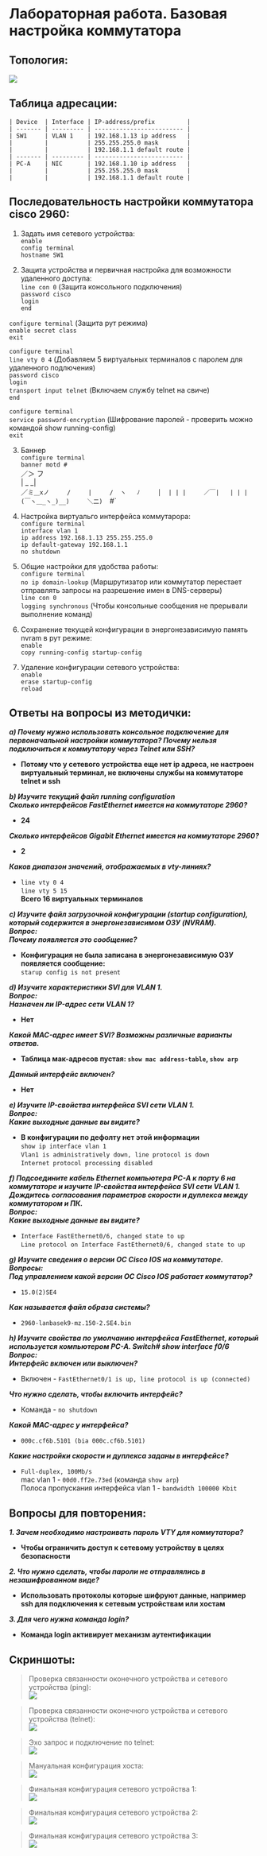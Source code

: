 # Лабораторная работа. Базовая настройка коммутатора  

## Топология:  
![](screenshots/topology.png)  

## Таблица адресации:  

    | Device  | Interface | IP-address/prefix         |
    | ------- | --------- | ------------------------- |
    | SW1     | VLAN 1    | 192.168.1.13 ip address   |
    |         |           | 255.255.255.0 mask        |
    |         |           | 192.168.1.1 default route |
    | ------- | --------- | ------------------------- | 
    | PC-A    | NIC       | 192.168.1.10 ip address   |
    |         |           | 255.255.255.0 mask        |
    |         |           | 192.168.1.1 default route |  

## Последовательность настройки коммутатора cisco 2960:  

1. Задать имя сетевого устройства:  
`enable`  
`config terminal`  
`hostname SW1`  

2. Защита устройства и первичная настройка для возможности удаленного доступа:  
`line con 0` (Защита консольного подключения)  
`password cisco`  
`login`    
`end`  

`configure terminal` (Защита рут режима)  
`enable secret class`  
`exit`  

`configure terminal`  
`line vty 0 4` (Добавляем 5 виртуальных терминалов с паролем для удаленного подлючения)  
`password cisco`  
`login`  
`transport input telnet` (Включаем службу telnet на свиче)  
`end`

`configure terminal`  
`service password-encryption` (Шифрование паролей - проверить можно командой show running-config)  
`exit` 

3. Баннер  
`configure terminal`  
`banner motd #`  
	／＞  フ  
         |  _ _|    
        ／` ミ＿xノ    
       /     |    
      /  ヽ   ﾉ    
      │  | | |    
／￣|   | | |    
(￣ヽ＿_ヽ_)__)    
＼二)  
`#`  

4. Настройка виртуальго интерфейса коммутарора:  
`configure terminal`  
`interface vlan 1`  
`ip address 192.168.1.13 255.255.255.0`    
`ip default-gateway 192.168.1.1`    
`no shutdown`  

5. Общие настройки для удобства работы:  
`configure terminal`  
`no ip domain-lookup` (Маршрутизатор или коммутатор перестает отправлять запросы на разрешение имен в DNS-серверы)  
`line con 0`  
`logging synchronous` (Чтобы консольные сообщения не прерывали выполнение команд)   

6. Сохранение текущей конфигурации в энергонезависимую память nvram в рут режиме:  
`enable`  
`copy running-config startup-config`  

7. Удаление конфигурации сетевого устройства:  
`enable`  
`erase startup-config`  
`reload`  

## Ответы на вопросы из методички:

___a) Почему нужно использовать консольное подключение для первоначальной настройки коммутатора? Почему нельзя подключиться к коммутатору через Telnet или SSH?___  

- **Потому что у сетевого устройства еще нет ip адреса, не настроен виртуальный терминал, не включены службы на коммутаторе telnet и ssh**  

___b) Изучите текущий файл running configuration___  
___Сколько интерфейсов FastEthernet имеется на коммутаторе 2960?___  

- **24**

___Сколько интерфейсов Gigabit Ethernet имеется на коммутаторе 2960?___  

- **2** 

___Каков диапазон значений, отображаемых в vty-линиях?___  

- `line vty 0 4`    
`line vty 5 15`    
**Всего 16 виртуальных терминалов**    

___c) Изучите файл загрузочной конфигурации (startup configuration), который содержится в энергонезависимом ОЗУ (NVRAM).___  
___Вопрос:  
Почему появляется это сообщение?___  

- **Конфигурация не была записана в энергонезависимую ОЗУ появляется сообщение:**      
`starup config is not present`                    

___d) Изучите характеристики SVI для VLAN 1.___  
___Вопрос:  
Назначен ли IP-адрес сети VLAN 1?___  

- **Нет**      

___Какой MAC-адрес имеет SVI? Возможны различные варианты ответов.___  

- **Таблица мак-адресов пустая: `show mac address-table`, `show arp`**      

___Данный интерфейс включен?___  

- **Нет**    

___e) Изучите IP-свойства интерфейса SVI сети VLAN 1.___  
___Вопрос:  
Какие выходные данные вы видите?___  

- **В конфигурации по дефолту нет этой информации**    
`show ip interface vlan 1`    
`Vlan1 is administratively down, line protocol is down`    
`Internet protocol processing disabled`   

___f) Подсоедините кабель Ethernet компьютера PC-A к порту 6 на коммутаторе и изучите IP-свойства интерфейса SVI сети VLAN 1. Дождитесь согласования параметров скорости и дуплекса между коммутатором и ПК.___  
___Вопрос:  
Какие выходные данные вы видите?___  

- `Interface FastEthernet0/6, changed state to up`    
`Line protocol on Interface FastEthernet0/6, changed state to up`  

___g) Изучите сведения о версии ОС Cisco IOS на коммутаторе.___  
___Вопросы:___    
___Под управлением какой версии ОС Cisco IOS работает коммутатор?___  

- `15.0(2)SE4`   

___Как называется файл образа системы?___  

- `2960-lanbasek9-mz.150-2.SE4.bin`    

___h) Изучите свойства по умолчанию интерфейса FastEthernet, который используется компьютером PC-A. Switch# show interface f0/6___   
___Вопрос:  
Интерфейс включен или выключен?___  

- Включен - `FastEthernet0/1 is up, line protocol is up (connected)`    

___Что нужно сделать, чтобы включить интерфейс?___  

- Команда - `no shutdown`    

___Какой MAC-адрес у интерфейса?___  

- `000c.cf6b.5101 (bia 000c.cf6b.5101)`    

___Какие настройки скорости и дуплекса заданы в интерфейсе?___  

- `Full-duplex, 100Mb/s`    
mac vlan 1 - `00d0.ff2e.73ed` (команда `show arp`)    
Полоса пропускания интерфейса vlan 1 - `bandwidth 100000 Kbit`    

## Вопросы для повторения:          
___1. Зачем необходимо настраивать пароль VTY для коммутатора?___  

- **Чтобы ограничить доступ к сетевому устройству в целях безопасности**    

___2. Что нужно сделать, чтобы пароли не отправлялись в незашифрованном виде?___

- **Использовать протоколы которые шифруют данные, например ssh для подключения к сетевым устройствам или хостам**   

___3. Для чего нужна команда login?___  

- **Команда login активирует механизм аутентификации**    


## Скриншоты:      
> Проверка связанности оконечного устройства и сетевого устройства (ping):     
![](screenshots/ping.png)  

> Проверка связанности оконечного устройства и сетевого устройства (telnet):   
![](screenshots/telnet.png)

> Эхо запрос и подключение по telnet:  
![](screenshots/ping_telnet_new_ip.png)  

> Мануальная конфигурация хоста:  
![](screenshots/host_manual_config.png)    

> Финальная конфигурация сетевого устройства 1:         
![](screenshots/config_1.png)  

> Финальная конфигурация сетевого устройства 2:    
![](screenshots/config_2.png)       

> Финальная конфигурация сетевого устройства 3:  
![](screenshots/config_3.png)      
